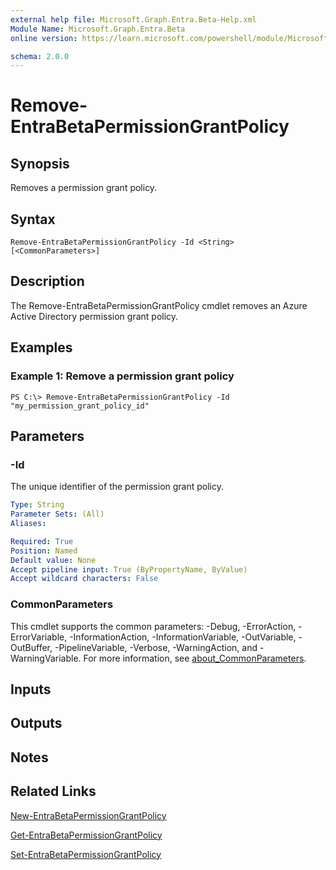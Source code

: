 ```yaml
---
external help file: Microsoft.Graph.Entra.Beta-Help.xml
Module Name: Microsoft.Graph.Entra.Beta
online version: https://learn.microsoft.com/powershell/module/Microsoft.Graph.Entra.Beta/Remove-EntraBetaPermissionGrantPolicy

schema: 2.0.0
---
```


# Remove-EntraBetaPermissionGrantPolicy

## Synopsis
Removes a permission grant policy.

## Syntax

```
Remove-EntraBetaPermissionGrantPolicy -Id <String> [<CommonParameters>]
```

## Description
The Remove-EntraBetaPermissionGrantPolicy cmdlet removes an Azure Active Directory permission grant policy.

## Examples

### Example 1: Remove a permission grant policy
```
PS C:\> Remove-EntraBetaPermissionGrantPolicy -Id "my_permission_grant_policy_id"
```

## Parameters

### -Id
The unique identifier of the permission grant policy.

```yaml
Type: String
Parameter Sets: (All)
Aliases:

Required: True
Position: Named
Default value: None
Accept pipeline input: True (ByPropertyName, ByValue)
Accept wildcard characters: False
```

### CommonParameters
This cmdlet supports the common parameters: -Debug, -ErrorAction, -ErrorVariable, -InformationAction, -InformationVariable, -OutVariable, -OutBuffer, -PipelineVariable, -Verbose, -WarningAction, and -WarningVariable. For more information, see [about_CommonParameters](https://go.microsoft.com/fwlink/?LinkID=113216).

## Inputs

## Outputs

## Notes

## Related Links

[New-EntraBetaPermissionGrantPolicy]()

[Get-EntraBetaPermissionGrantPolicy]()

[Set-EntraBetaPermissionGrantPolicy]()

